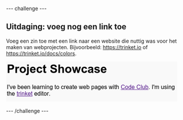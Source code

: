 \--- challenge \---

## Uitdaging: voeg nog een link toe

Voeg een zin toe met een link naar een website die nuttig was voor het maken van webprojecten. Bijvoorbeeld: <https://trinket.io> of <https://trinket.io/docs/colors>.

![screenshot](images/showcase-link-challenge.png)

\--- /challenge \---